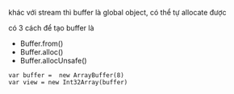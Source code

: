 khác với stream thì buffer là global object, có thể tự allocate được

có 3 cách để tạo buffer là

* Buffer.from\(\)
* Buffer.alloc\(\)
* Buffer.allocUnsafe\(\)

```
var buffer =  new ArrayBuffer(8)
var view = new Int32Array(buffer)
```



